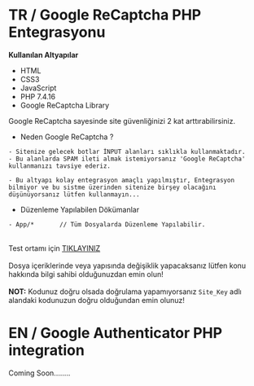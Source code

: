 # TR / Google ReCaptcha PHP Entegrasyonu

<b>Kullanılan Altyapılar</b>
- HTML
- CSS3
- JavaScript
- PHP 7.4.16
- Google ReCaptcha Library 

Google ReCaptcha sayesinde site güvenliğinizi 2 kat arttırabilirsiniz.

- Neden Google ReCaptcha ?
```
- Sitenize gelecek botlar İNPUT alanları sıklıkla kullanmaktadır.
- Bu alanlarda SPAM ileti almak istemiyorsanız 'Google ReCaptcha' kullanmanızı tavsiye ederiz.

- Bu altyapı kolay entegrasyon amaçlı yapılmıştır, Entegrasyon bilmiyor ve bu sistme üzerinden sitenize birşey olacağını düşünüyorsanız lütfen kullanmayın...
```
- Düzenleme Yapılabilen Dökümanlar
```
- App/*       // Tüm Dosyalarda Düzenleme Yapılabilir.
```
<br> Test ortamı için <a href="https://recaptcha.tolqa.dev">TIKLAYINIZ</a>
<br><br>Dosya içeriklerinde veya yapısında değişiklik yapacaksanız lütfen konu hakkında bilgi sahibi olduğunuzdan emin olun!
<br><br><b>NOT:</b> Kodunuz doğru olsada doğrulama yapamıyorsanız ``Site_Key`` adlı alandaki kodunuzun doğru olduğundan emin olunuz!

# EN / Google Authenticator PHP integration

Coming Soon........
